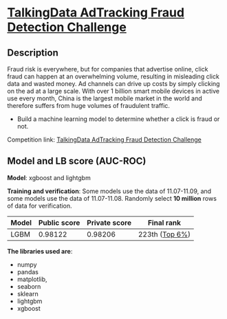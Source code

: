 # [TalkingData AdTracking Fraud Detection Challenge](https://www.kaggle.com/c/talkingdata-adtracking-fraud-detection)

## Description
Fraud risk is everywhere, but for companies that advertise online, click fraud can happen at an overwhelming volume, resulting in misleading click data and wasted money. Ad channels can drive up costs by simply clicking on the ad at a large scale. With over 1 billion smart mobile devices in active use every month, China is the largest mobile market in the world and therefore suffers from huge volumes of fraudulent traffic. 

- Build a machine learning model to determine whether a click is fraud or not.


Competition link: [TalkingData AdTracking Fraud Detection Challenge](https://www.kaggle.com/c/talkingdata-adtracking-fraud-detection)

## Model and LB score (AUC-ROC)
**Model**: xgboost and lightgbm

**Training and verification**: Some models use the data of 11.07-11.09, and some models use the data of 11.07-11.08. Randomly select **10 million** rows of data for verification.

|Model|Public score|Private score|Final rank| 
|---|---|---|---|
| LGBM |0.98122|0.98206| 223th ([Top 6%](https://www.kaggle.com/shielaj/competitions))|

**The libraries used are**:  
- numpy
- pandas
- matplotlib, 
- seaborn
- sklearn
- lightgbm
- xgboost

